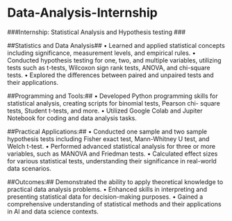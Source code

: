 # Data-Analysis-Internship
###Internship: Statistical Analysis and Hypothesis testing ###

##Statistics and Data Analysis##
• Learned and applied statistical concepts including significance, measurement levels, and empirical rules.
• Conducted hypothesis testing for one, two, and multiple variables, utilizing tests such as t-tests, Wilcoxon sign rank tests, ANOVA, and chi-square tests.
• Explored the differences between paired and unpaired tests and their applications.

##Programming and Tools:##
• Developed Python programming skills for statistical analysis, creating scripts for binomial tests, Pearson chi- square tests, Student t-tests, and more.
• Utilized Google Colab and Jupiter Notebook for coding and data analysis tasks.

##Practical Applications:##
• Conducted one sample and two sample hypothesis tests including Fisher exact test, Mann-Whitney U test, and Welch t-test.
• Performed advanced statistical analysis for three or more variables, such as MANOVA and Friedman tests.
• Calculated effect sizes for various statistical tests, understanding their significance in real-world data scenarios.

##Outcomes:##
Demonstrated the ability to apply theoretical knowledge to practical data analysis problems.
• Enhanced skills in interpreting and presenting statistical data for decision-making purposes.
• Gained a comprehensive understanding of statistical methods and their applications in Al and data science contexts.

